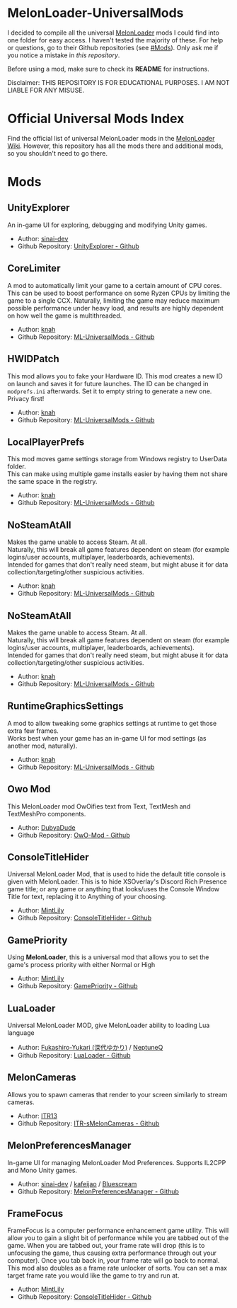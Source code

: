 # MelonLoader-UniversalMods

I decided to compile all the universal [MelonLoader](https://melonwiki.xyz/#/) mods I could find into one folder for easy access. I haven't tested the majority of these. For help or questions, go to their Github repositories (see [#Mods](#mods)). Only ask me if you notice a mistake in *this repository*.

Before using a mod, make sure to check its **README** for instructions.

Disclaimer: THIS REPOSITORY IS FOR EDUCATIONAL PURPOSES. I AM NOT LIABLE FOR ANY MISUSE.

# Official Universal Mods Index

Find the official list of universal MelonLoader mods in the [MelonLoader Wiki](https://melonwiki.xyz/#/universalmods). However, this repository has all the mods there and additional mods, so you shouldn't need to go there.

# Mods

## UnityExplorer

An in-game UI for exploring, debugging and modifying Unity games.

* Author: [sinai-dev](https://github.com/sinai-dev) 
* Github Repository: [UnityExplorer - Github](https://github.com/sinai-dev/UnityExplorer)

## CoreLimiter

A mod to automatically limit your game to a certain amount of CPU cores. This can be used to boost performance on some Ryzen CPUs by limiting the game to a single CCX. Naturally, limiting the game may reduce maximum possible performance under heavy load, and results are highly dependent on how well the game is multithreaded.

* Author: [knah](https://github.com/knah) 
* Github Repository: [ML-UniversalMods - Github](https://github.com/knah/ML-UniversalMods)

## HWIDPatch

This mod allows you to fake your Hardware ID. This mod creates a new ID on launch and saves it for future launches. The ID can be changed in `modprefs.ini` afterwards. Set it to empty string to generate a new one.  
Privacy first!

* Author: [knah](https://github.com/knah) 
* Github Repository: [ML-UniversalMods - Github](https://github.com/knah/ML-UniversalMods)


## LocalPlayerPrefs

This mod moves game settings storage from Windows registry to UserData folder.  
This can make using multiple game installs easier by having them not share the same space in the registry.

* Author: [knah](https://github.com/knah) 
* Github Repository: [ML-UniversalMods - Github](https://github.com/knah/ML-UniversalMods)

## NoSteamAtAll

Makes the game unable to access Steam. At all.  
Naturally, this will break all game features dependent on steam (for example logins/user accounts, multiplayer, leaderboards, achievements).  
Intended for games that don't really need steam, but might abuse it for data collection/targeting/other suspicious activities.

* Author: [knah](https://github.com/knah) 
* Github Repository: [ML-UniversalMods - Github](https://github.com/knah/ML-UniversalMods)

## NoSteamAtAll

Makes the game unable to access Steam. At all.  
Naturally, this will break all game features dependent on steam (for example logins/user accounts, multiplayer, leaderboards, achievements).  
Intended for games that don't really need steam, but might abuse it for data collection/targeting/other suspicious activities.

* Author: [knah](https://github.com/knah) 
* Github Repository: [ML-UniversalMods - Github](https://github.com/knah/ML-UniversalMods)

## RuntimeGraphicsSettings

A mod to allow tweaking some graphics settings at runtime to get those extra few frames.  
Works best when your game has an in-game UI for mod settings (as another mod, naturally).

* Author: [knah](https://github.com/knah) 
* Github Repository: [ML-UniversalMods - Github](https://github.com/knah/ML-UniversalMods)

## Owo Mod

This MelonLoader mod OwOifies text from Text, TextMesh and TextMeshPro components.

* Author: [DubyaDude](ttps://github.com/DubyaDude/OwO-Mod)
* Github Repository: [OwO-Mod - Github](https://github.com/DubyaDude/OwO-Mod)

## ConsoleTitleHider

Universal MelonLoader Mod, that is used to hide the default title console is given with MelonLoader. This is to hide XSOverlay's Discord Rich Presence game title; or any game or anything that looks/uses the Console Window Title for text, replacing it to Anything of your choosing.

* Author: [MintLily](https://github.com/MintLily)
* Github Repository: [ConsoleTitleHider - Github](https://github.com/MintLily/ConsoleTitleHider)

## GamePriority

Using **MelonLoader**, this is a universal mod that allows you to set the game's process priority with either Normal or High

* Author: [MintLily](https://github.com/MintLily)
* Github Repository: [GamePriority - Github](https://github.com/MintLily/GamePriority)

## LuaLoader

Universal MelonLoader MOD, give MelonLoader ability to loading Lua language

* Author: [Fukashiro-Yukari (深代ゆかり)](https://github.com/Fukashiro-Yukari) / [NeptuneQ](https://github.com/NeptuneQ)
* Github Repository: [LuaLoader - Github](https://github.com/Fukashiro-Yukari/LuaLoader)

## MelonCameras

Allows you to spawn cameras that render to your screen similarly to stream cameras.

* Author: [ITR13](https://github.com/ITR13)
* Github Repository: [ITR-sMelonCameras - Github](https://github.com/ITR13/ITR-sMelonCameras)

## MelonPreferencesManager

In-game UI for managing MelonLoader Mod Preferences. Supports IL2CPP and Mono Unity games.

* Author: [sinai-dev](https://github.com/sinai-dev) / [kafeijao](https://github.com/kafeijao) / [Bluescream](https://github.com/Bluscream)
* Github Repository: [MelonPreferencesManager - Github](https://github.com/kafeijao/MelonPreferencesManager)

## FrameFocus

FrameFocus is a computer performance enhancement game utility. This will allow you to gain a slight bit of performance while you are tabbed out of the game. When you are tabbed out, your frame rate will drop (this is to unfocusing the game, thus causing extra performance through out your computer). Once you tab back in, your frame rate will go back to normal. This mod also doubles as a frame rate unlocker of sorts. You can set a max target frame rate you would like the game to try and run at.

* Author: [MintLily](https://github.com/MintLily)
* Github Repository: [ConsoleTitleHider - Github](https://github.com/MintLily/FrameFocus)
